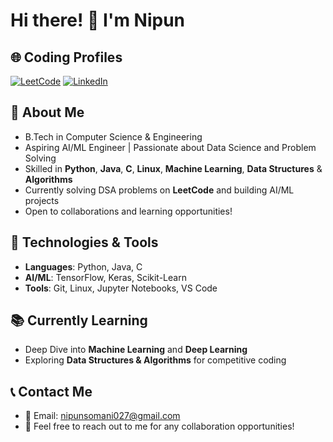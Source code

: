 # Hi there! 👋 I'm Nipun

## 🌐 Coding Profiles

[![LeetCode](https://img.shields.io/badge/LeetCode-Profile-orange?logo=leetcode&logoColor=white)](https://leetcode.com/Nipun_11/)
[![LinkedIn](https://img.shields.io/badge/LinkedIn-nipun11-blue?logo=linkedin&logoColor=white)](https://www.linkedin.com/in/nipun11/)

## 📖 About Me
- B.Tech in Computer Science & Engineering
- Aspiring AI/ML Engineer | Passionate about Data Science and Problem Solving
- Skilled in **Python**, **Java**, **C**, **Linux**, **Machine Learning**, **Data Structures** & **Algorithms**
- Currently solving DSA problems on **LeetCode** and building AI/ML projects
- Open to collaborations and learning opportunities!

## 🔧 Technologies & Tools
- **Languages**: Python, Java, C
- **AI/ML**: TensorFlow, Keras, Scikit-Learn
- **Tools**: Git, Linux, Jupyter Notebooks, VS Code

## 📚 Currently Learning
- Deep Dive into **Machine Learning** and **Deep Learning**
- Exploring **Data Structures & Algorithms** for competitive coding

 ## 📞 **Contact Me**
- 📧 Email: [nipunsomani027@gmail.com](mailto:nipunsomani027@gmail.com)
- 💬 Feel free to reach out to me for any collaboration opportunities!


